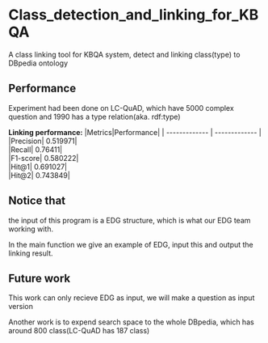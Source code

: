 # Class_detection_and_linking_for_KBQA
A class linking tool for KBQA system, detect and linking class(type) to DBpedia ontology

## Performance
Experiment had been done on LC-QuAD, which have 5000 complex question and 1990 has a type relation(aka. rdf:type)

**Linking performance:**
|Metrics|Performance|
| ------------- | ------------- |
|Precision| 0.519971|	
|Recall| 0.76411|	
|F1-score| 0.580222|	
|Hit@1| 0.691027|	
|Hit@2| 0.743849|
    
## Notice that 
the input of this program is a EDG structure, which is what our EDG team working with.

In the main function we give an example of EDG, input this and output the linking result.

## Future work
This work can only recieve EDG as input, we will make a question as input version

Another work is to expend search space to the whole DBpedia, which has around 800 class(LC-QuAD has 187 class)
